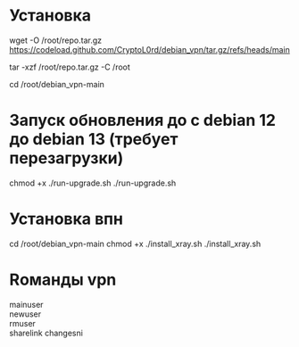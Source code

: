 
# Установка
wget -O /root/repo.tar.gz https://codeload.github.com/CryptoL0rd/debian_vpn/tar.gz/refs/heads/main

tar -xzf /root/repo.tar.gz -C /root

cd /root/debian_vpn-main

# Запуск обновления до c debian 12 до debian 13 (требует перезагрузки)
chmod +x ./run-upgrade.sh
./run-upgrade.sh

# Установка впн
cd /root/debian_vpn-main
chmod +x ./install_xray.sh
./install_xray.sh


# Rоманды vpn

mainuser  
newuser  
rmuser   
sharelink 
changesni
